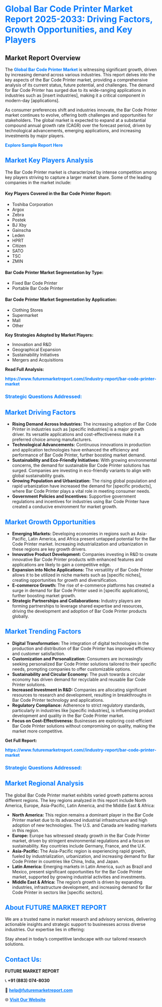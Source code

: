 <h1 style="color: #007BFF;">Global Bar Code Printer Market Report 2025-2033: Driving Factors, Growth Opportunities, and Key Players</h1>

<section id="overview">
<h2>Market Report Overview</h2>
<p>The <a href="https://www.futuremarketreport.com//industry-report/bar-code-printer-market" style="color: #007BFF; text-decoration: none;"><strong>Global Bar Code Printer Market</strong></a> is witnessing significant growth, driven by increasing demand across various industries. This report delves into the key aspects of the Bar Code Printer market, providing a comprehensive analysis of its current status, future potential, and challenges. The demand for Bar Code Printer has surged due to its wide-ranging applications in industries such as [insert industries], making it a critical component in modern-day [applications].</p>
<p>As consumer preferences shift and industries innovate, the Bar Code Printer market continues to evolve, offering both challenges and opportunities for stakeholders. The global market is expected to expand at a substantial compound annual growth rate (CAGR) over the forecast period, driven by technological advancements, emerging applications, and increasing investments by major players.</p>
</section>

<section id="overview">
<p><a href="https://www.futuremarketreport.com//request-sample/reportId=85628" style="color: #007BFF; text-decoration: none;"><strong>Explore Sample Report Here</strong></a></p>
</section>

<section id="key-players">
<h2 style="color: #007BFF;">Market Key Players Analysis</h2>
<p>The Bar Code Printer market is characterized by intense competition among key players striving to capture a larger market share. Some of the leading companies in the market include:</p>
<h4>Key Players Covered in the Bar Code Printer Report:</h4>
<ul><li>Toshiba Corporation</li><li>Argox</li><li>Zebra</li><li>Postek</li><li>BJ Xby</li><li>Gainscha</li><li>Leden</li><li>HPRT</li><li>Citizen</li><li>SATO</li><li>TSC</li><li>ZMIN</li></ul>
<h4>Bar Code Printer Market Segmentation by Type:</h4>
<ul><li>Fixed Bar Code Printer</li><li>Portable Bar Code Printer</li></ul>

<h4>Bar Code Printer Market Segmentation by Application:</h4>
<ul><li>Clothing Stores</li><li>Supermarket</li><li>Mall</li><li>Other</li></ul>
<p><strong>Key Strategies Adopted by Market Players:</strong></p>
<ul>
<li>Innovation and R&D</li>
<li>Geographical Expansion</li>
<li>Sustainability Initiatives</li>
<li>Mergers and Acquisitions</li>
</ul>
</section>

<section>
<p><strong>Read Full Analysis: </strong></p><a href="https://www.futuremarketreport.com//industry-report/bar-code-printer-market" style="color: #007BFF; text-decoration: none;"><strong>https://www.futuremarketreport.com//industry-report/bar-code-printer-market</strong></a>
<h3 style="color: #007BFF;">Strategic Questions Addressed:</h3>
</section>

<section id="driving-factors">
<h2 style="color: #007BFF;">Market Driving Factors</h2>
<ul>
<li><strong>Rising Demand Across Industries:</strong> The increasing adoption of Bar Code Printer in industries such as [specific industries] is a major growth driver. Its versatile applications and cost-effectiveness make it a preferred choice among manufacturers.</li>
<li><strong>Technological Advancements:</strong> Continuous innovations in production and application technologies have enhanced the efficiency and performance of Bar Code Printer, further boosting market demand.</li>
<li><strong>Sustainability and Eco-Friendly Initiatives:</strong> With growing environmental concerns, the demand for sustainable Bar Code Printer solutions has surged. Companies are investing in eco-friendly variants to align with global sustainability goals.</li>
<li><strong>Growing Population and Urbanization:</strong> The rising global population and rapid urbanization have increased the demand for [specific products], where Bar Code Printer plays a vital role in meeting consumer needs.</li>
<li><strong>Government Policies and Incentives:</strong> Supportive government regulations and incentives for industries using Bar Code Printer have created a conducive environment for market growth.</li>
</ul>
</section>

<section id="growth-opportunities">
<h2 style="color: #007BFF;">Market Growth Opportunities</h2>
<ul>
<li><strong>Emerging Markets:</strong> Developing economies in regions such as Asia-Pacific, Latin America, and Africa present untapped potential for the Bar Code Printer market. Increasing industrialization and urbanization in these regions are key growth drivers.</li>
<li><strong>Innovative Product Development:</strong> Companies investing in R&D to create innovative Bar Code Printer products with enhanced features and applications are likely to gain a competitive edge.</li>
<li><strong>Expansion into Niche Applications:</strong> The versatility of Bar Code Printer allows it to be utilized in niche markets such as [specific niches], creating opportunities for growth and diversification.</li>
<li><strong>E-commerce Growth:</strong> The rise of e-commerce platforms has created a surge in demand for Bar Code Printer used in [specific applications], further boosting market growth.</li>
<li><strong>Strategic Partnerships and Collaborations:</strong> Industry players are forming partnerships to leverage shared expertise and resources, driving the development and adoption of Bar Code Printer products globally.</li>
</ul>
</section>

<section id="trending-factors">
<h2 style="color: #007BFF;">Market Trending Factors</h2>
<ul>
<li><strong>Digital Transformation:</strong> The integration of digital technologies in the production and distribution of Bar Code Printer has improved efficiency and customer satisfaction.</li>
<li><strong>Customization and Personalization:</strong> Consumers are increasingly seeking personalized Bar Code Printer solutions tailored to their specific needs, prompting companies to offer customizable options.</li>
<li><strong>Sustainability and Circular Economy:</strong> The push towards a circular economy has driven demand for recyclable and reusable Bar Code Printer solutions.</li>
<li><strong>Increased Investment in R&D:</strong> Companies are allocating significant resources to research and development, resulting in breakthroughs in Bar Code Printer technology and applications.</li>
<li><strong>Regulatory Compliance:</strong> Adherence to strict regulatory standards, particularly in industries like [specific industries], is influencing product development and quality in the Bar Code Printer market.</li>
<li><strong>Focus on Cost-Effectiveness:</strong> Businesses are exploring cost-efficient Bar Code Printer solutions without compromising on quality, making the market more competitive.</li>
</ul>
</section>

<section>
<p><strong>Get Full Report: </strong></p><a href="https://www.futuremarketreport.com//industry-report/bar-code-printer-market" style="color: #007BFF; text-decoration: none;"><strong>https://www.futuremarketreport.com//industry-report/bar-code-printer-market</strong></a>
<h3 style="color: #007BFF;">Strategic Questions Addressed:</h3>
</section>


<section id="regional-analysis">
<h2 style="color: #007BFF;">Market Regional Analysis</h2>
<p>The global Bar Code Printer market exhibits varied growth patterns across different regions. The key regions analyzed in this report include North America, Europe, Asia-Pacific, Latin America, and the Middle East & Africa:</p>
<ul>
<li><strong>North America:</strong> This region remains a dominant player in the Bar Code Printer market due to its advanced industrial infrastructure and high adoption of new technologies. The U.S. and Canada are leading markets in this region.</li>
<li><strong>Europe:</strong> Europe has witnessed steady growth in the Bar Code Printer market, driven by stringent environmental regulations and a focus on sustainability. Key countries include Germany, France, and the U.K.</li>
<li><strong>Asia-Pacific:</strong> The Asia-Pacific region is experiencing rapid growth, fueled by industrialization, urbanization, and increasing demand for Bar Code Printer in countries like China, India, and Japan.</li>
<li><strong>Latin America:</strong> Emerging markets in Latin America, such as Brazil and Mexico, present significant opportunities for the Bar Code Printer market, supported by growing industrial activities and investments.</li>
<li><strong>Middle East & Africa:</strong> The region’s growth is driven by expanding industries, infrastructure development, and increasing demand for Bar Code Printer in sectors like [specific sectors].</li>
</ul>
</section>

<footer>
<h2 style="color: #007BFF;">About FUTURE MARKET REPORT</h2>
<p>We are a trusted name in market research and advisory services, delivering actionable insights and strategic support to businesses across diverse industries. Our expertise lies in offering:</p>

<p>Stay ahead in today’s competitive landscape with our tailored research solutions.</p>

<h2 style="color: #007BFF;">Contact Us:</h2>
<p><strong>FUTURE MARKET REPORT</strong></p>
<p>📞 <strong>+91 (883) 074-8030</strong></p>
<p>📧 <strong><a href="mailto:help@futuremarketreport.com" style="color: #007BFF;">help@futuremarketreport.com</a></strong></p>
<p>🌐 <strong><a href="https://www.futuremarketreport.com/" style="color: #007BFF;">Visit Our Website</a></strong></p>
</footer>
